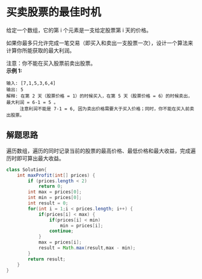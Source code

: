 # 买卖股票的最佳时机
给定一个数组，它的第 i 个元素是一支给定股票第 i 天的价格。

如果你最多只允许完成一笔交易（即买入和卖出一支股票一次），设计一个算法来计算你所能获取的最大利润。

注意：你不能在买入股票前卖出股票。  
**示例 1:**
```
输入: [7,1,5,3,6,4]
输出: 5
解释: 在第 2 天（股票价格 = 1）的时候买入，在第 5 天（股票价格 = 6）的时候卖出，最大利润 = 6-1 = 5 。
     注意利润不能是 7-1 = 6, 因为卖出价格需要大于买入价格；同时，你不能在买入前卖出股票。
```
## 解题思路
遍历数组，遍历的同时记录当前的股票的最高价格、最低价格和最大收益，完成遍历时即可算出最大收益。
```java
class Solution{
    int maxProfit(int[] prices) {
        if (prices.length < 2)
            return 0;
        int max = prices[0];
        int min = prices[0];
        int result = 0;
        for(int i = 1;i < prices.length; i++) {
            if(prices[i] < max) {
                if(prices[i] < min)
                    min = prices[i]; 
                continue;
            }
            max = prices[i];
            result = Math.max(result,max - min);
        }
        return result;
    }
}
```